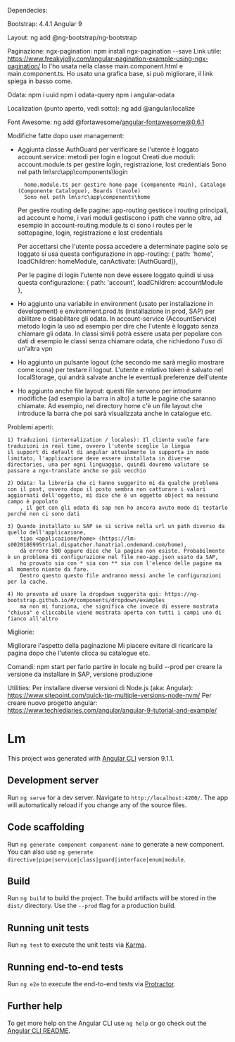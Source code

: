 Dependecies:

Bootstrap: 4.4.1
Angular 9

Layout:
	ng add @ng-bootstrap/ng-bootstrap

Paginazione:
	ngx-pagination: npm install ngx-pagination --save
Link utile: https://www.freakyjolly.com/angular-pagination-example-using-ngx-pagination/
Io l'ho usata nella classe main.component.html e main.component.ts.
Ho usato una grafica base, si può migliorare, il link spiega in basso come.
	
Odata:
	npm i uuid
	npm i odata-query
	npm i angular-odata

Localization (punto aperto, vedi sotto):
	ng add @angular/localize

Font Awesome: ng add @fortawesome/angular-fontawesome@0.6.1 

Modifiche fatte dopo user management:

- Aggiunta classe AuthGuard per verificare se l'utente è loggato
	account.service: metodi per login e logout
	Creati due moduli: 
		account.module.ts per gestire login, registrazione, lost credentials
		Sono nel path lm\src\app\components\login 
		
		home.module.ts per gestire home page (componente Main), Catalogo (Componente Catalogue), Boards (tavole)
		Sono nel path lm\src\app\components\home
	
	Per gestire routing delle pagine: app-routing gestisce i routing principali, ad account e home, i vari moduli gestiscono i path che vanno oltre,
	ad esempio in account-routing.module.ts ci sono i routes per le sottopagine, login, registrazione e lost credentials
	
	Per accettarsi che l'utente possa accedere a determinate pagine solo se loggato si usa questa configurazione in app-routing:
	{ path: 'home', loadChildren: homeModule, canActivate: [AuthGuard]},
	
	Per le pagine di login l'utente non deve essere loggato quindi si usa questa configurazione:
	{ path: 'account', loadChildren: accountModule },
	
- Ho aggiunto una variabile in environment (usato per installazione in development) e environment.prod.ts (installazione in prod, SAP)
	per abilitare o disabilitare gli odata.
	In account-service (AccountService) metodo login la uso ad esempio per dire che l'utente è loggato senza chiamare gli odata.
	In classi simili potrà essere usata per popolare con dati di esempio le classi senza chiamare odata, che richiedono l'uso di un'altra vpn

- Ho aggiunto un pulsante logout (che secondo me sarà meglio mostrare come icona) per testare il logout.
L'utente e relativo token è salvato nel localStorage, qui andrà salvate anche le eventuali preferenze dell'utente

- Ho aggiunto anche file layout: questi file servono per introdurre modifiche (ad esempio la barra in alto) a tutte le pagine che saranno chiamate.
Ad esempio, nel directory home c'è un file layout che introduce la barra che poi sarà visualizzata anche in catalogue etc.

Problemi aperti:
	
	1) Traduzioni (internalization / locales): Il cliente vuole fare traduzioni in real time, ovvero l'utente sceglie la lingua
	il support di default di angular attualmente lo supporta in modo limitato, l'applicazione deve essere installata in diverse
	directories, una per ogni linguaggio, quindi dovremo valutare se passare a ngx-translate anche se più vecchio
	
	2) Odata: la libreria che ci hanno suggerito mi da qualche problema con il post, ovvero dopo il posto sembra non catturare i valori aggiornati dell'oggetto, mi dice che è un oggetto object ma nessuno campo è popolato
		, il get con gli odata di sap non ho ancora avuto modo di testarlo perché non ci sono dati
		
	3) Quando installato su SAP se si scrive nella url un path diverso da quello dell'applicazione, 
		tipo <applicazione/home> (https://lm-s0020186995trial.dispatcher.hanatrial.ondemand.com/home),
		dà errore 500 oppure dice che la pagina non esiste. Probabilmente è un problema di configurazione nel file neo-app.json usato da SAP,
		ho provato sia con * sia con ** sia con l'elenco delle pagine ma al momento niente da fare.
		Dentro questo questo file andranno messi anche le configurazioni per la cache.
		
	4) Ho provato ad usare la dropdown suggerita qui: https://ng-bootstrap.github.io/#/components/dropdown/examples
		ma non mi funziona, che significa che invece di essere mostrata "chiusa" e cliccabile viene mostrata aperta con tutti i campi uno di fianco all'altro

Migliorie:

Migliorare l'aspetto della paginazione
Mi piacere evitare di ricaricare la pagina dopo che l'utente clicca su catalogue etc.

Comandi:
npm start per farlo partire in locale
ng build --prod per creare la versione da installare in SAP, versione produzione

Utilities:
Per installare diverse versioni di Node.js (aka: Angular): https://www.sitepoint.com/quick-tip-multiple-versions-node-nvm/
Per creare nuovo progetto angular: https://www.techiediaries.com/angular/angular-9-tutorial-and-example/

# Lm

This project was generated with [Angular CLI](https://github.com/angular/angular-cli) version 9.1.1.

## Development server

Run `ng serve` for a dev server. Navigate to `http://localhost:4200/`. The app will automatically reload if you change any of the source files.

## Code scaffolding

Run `ng generate component component-name` to generate a new component. You can also use `ng generate directive|pipe|service|class|guard|interface|enum|module`.

## Build

Run `ng build` to build the project. The build artifacts will be stored in the `dist/` directory. Use the `--prod` flag for a production build.

## Running unit tests

Run `ng test` to execute the unit tests via [Karma](https://karma-runner.github.io).

## Running end-to-end tests

Run `ng e2e` to execute the end-to-end tests via [Protractor](http://www.protractortest.org/).

## Further help

To get more help on the Angular CLI use `ng help` or go check out the [Angular CLI README](https://github.com/angular/angular-cli/blob/master/README.md).
